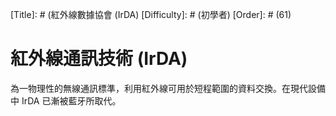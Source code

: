 [Title]: # (紅外線數據協會 (IrDA)
[Difficulty]: # (初學者)
[Order]: # (61)

# 紅外線通訊技術 (IrDA)

為一物理性的無線通訊標準，利用紅外線可用於短程範圍的資料交換。在現代設備中 IrDA 已漸被藍牙所取代。